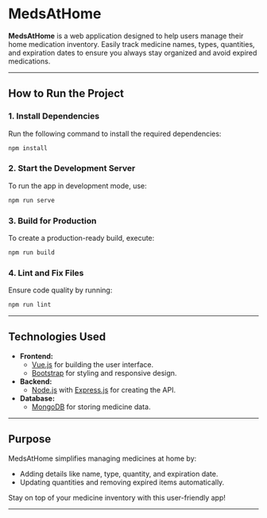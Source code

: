 # MedsAtHome

**MedsAtHome** is a web application designed to help users manage their home medication inventory. Easily track medicine names, types, quantities, and expiration dates to ensure you always stay organized and avoid expired medications.

---

## How to Run the Project

### 1. Install Dependencies
Run the following command to install the required dependencies:
```bash
npm install
```

### 2. Start the Development Server
To run the app in development mode, use:
```bash
npm run serve
```

### 3. Build for Production
To create a production-ready build, execute:
```bash
npm run build
```

### 4. Lint and Fix Files
Ensure code quality by running:
```bash
npm run lint
```

---

## Technologies Used

- **Frontend:**
  - [Vue.js](https://vuejs.org/) for building the user interface.
  - [Bootstrap](https://getbootstrap.com/) for styling and responsive design.
- **Backend:**
  - [Node.js](https://nodejs.org/) with [Express.js](https://expressjs.com/) for creating the API.
- **Database:**
  - [MongoDB](https://www.mongodb.com/) for storing medicine data.

---

## Purpose
MedsAtHome simplifies managing medicines at home by:
- Adding details like name, type, quantity, and expiration date.
- Updating quantities and removing expired items automatically.

Stay on top of your medicine inventory with this user-friendly app!

---